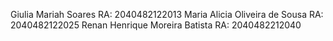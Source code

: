Giulia Mariah Soares RA: 2040482122013
Maria Alicia Oliveira de Sousa RA: 2040482122025
Renan Henrique Moreira Batista RA: 2040482212040
